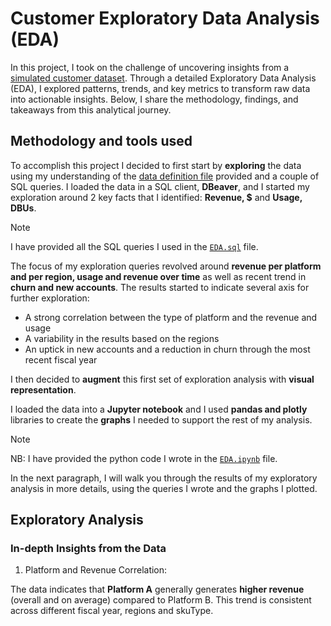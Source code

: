 # Customer Exploratory Data Analysis (EDA)
In this project, I took on the challenge of uncovering insights from a [simulated customer dataset](https://github.com/mboss10/customer-EDA/blob/main/sources/Exploratory%20Data%20Analysis%20%5BCustomer%20Data%5D%20-%20Data.csv). Through a detailed Exploratory Data Analysis (EDA), I explored patterns, trends, and key metrics to transform raw data into actionable insights. Below, I share the methodology, findings, and takeaways from this analytical journey.  

## Methodology and tools used
To accomplish this project I decided to first start by **exploring** the data using my understanding of the [data definition file](https://github.com/mboss10/customer-EDA/blob/main/sources/Exploratory%20Data%20Analysis%20%5BCustomer%20Data%5D%20-%20Data%20Description.csv) provided and a couple of SQL queries. I loaded the data in a SQL client, **DBeaver**, and I started my exploration around 2 key facts that I identified: **Revenue, $** and **Usage, DBUs**.  

> [!NOTE]
> I have provided all the SQL queries I used in the [`EDA.sql`](https://github.com/mboss10/customer-EDA/blob/main/output%20files/EDA.sql) file.


The focus of my exploration queries revolved around **revenue per platform and per region, usage and revenue over time** as well as recent trend in **churn and new accounts**.
The results started to indicate several axis for further exploration:  
* A strong correlation between the type of platform and the revenue and usage
* A variability in the results based on the regions
* An uptick in new accounts and a reduction in churn through the most recent fiscal year

  
I then decided to **augment** this first set of exploration analysis with **visual representation**.  

I loaded the data into a **Jupyter notebook** and I used **pandas and plotly** libraries to create the **graphs** I needed to support the rest of my analysis.  

> [!NOTE]
> NB: I have provided the python code I wrote in the [`EDA.ipynb`](https://github.com/mboss10/customer-EDA/blob/main/output%20files/EDA.ipynb) file.

In the next paragraph, I will walk you through the results of my exploratory analysis in more details, using the queries I wrote and the graphs I plotted.

## Exploratory Analysis
### In-depth Insights from the Data

1. Platform and Revenue Correlation:

The data indicates that **Platform A** generally generates **higher revenue** (overall and on average) compared to Platform B. This trend is consistent across different fiscal year, regions and skuType.


